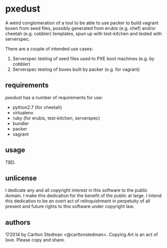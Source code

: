 # pxedust

A weird conglomeration of a tool to be able to use packer to build vagrant boxen
from seed files, possibly generated from erubis (e.g. chef) and/or cheetah
(e.g. cobbler) templates, spun up with test-kitchen and tested with serverspec.

There are a couple of intended use cases:

1. Serverspec testing of seed files used to PXE boot machines (e.g. by cobbler)
1. Serverspec testing of boxes built by packer (e.g. for vagrant)

## requirements

_pxedust_ has a number of requirements for use:

* python2.7 (for cheetah)
* virtualenv
* ruby (for erubis, test-kitchen, serverspec)
* bundler
* packer
* vagrant

## usage

TBD.

## unlicense

I dedicate any and all copyright interest in this software to the public
domain. I make this dedication for the benefit of the public at large.
I intend this dedication to be an overt act of relinquishment in perpetuity of
all present and future rights to this software under copyright law.

## authors

♡2014 by Carlton Stedman <@carltonstedman>. Copying Art is an act of love. Please copy and share.
